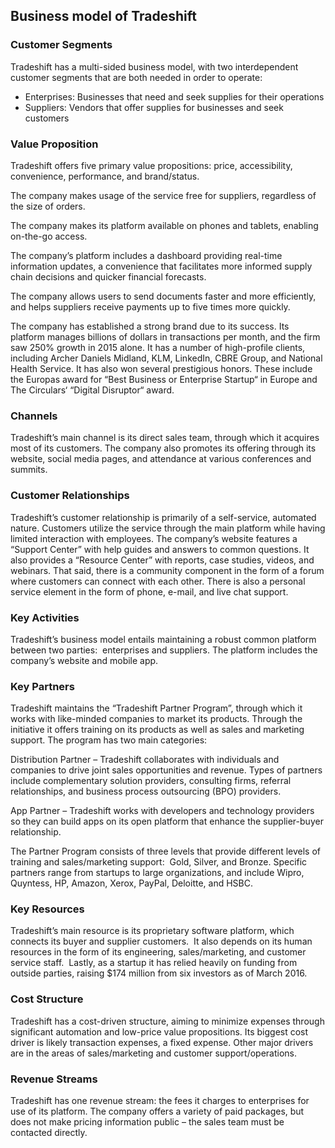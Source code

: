 Business model of Tradeshift
----------------------------

 ### Customer Segments

 Tradeshift has a multi-sided business model, with two interdependent customer segments that are both needed in order to operate:

  * Enterprises: Businesses that need and seek supplies for their operations
 * Suppliers: Vendors that offer supplies for businesses and seek customers
  ### Value Proposition

 Tradeshift offers five primary value propositions: price, accessibility, convenience, performance, and brand/status.

 The company makes usage of the service free for suppliers, regardless of the size of orders.

 The company makes its platform available on phones and tablets, enabling on-the-go access.

 The company’s platform includes a dashboard providing real-time information updates, a convenience that facilitates more informed supply chain decisions and quicker financial forecasts.

 The company allows users to send documents faster and more efficiently, and helps suppliers receive payments up to five times more quickly.

 The company has established a strong brand due to its success. Its platform manages billions of dollars in transactions per month, and the firm saw 250% growth in 2015 alone. It has a number of high-profile clients, including Archer Daniels Midland, KLM, LinkedIn, CBRE Group, and National Health Service. It has also won several prestigious honors. These include the Europas award for “Best Business or Enterprise Startup“ in Europe and The Circulars‘ “Digital Disruptor“ award.

 ### Channels

 Tradeshift’s main channel is its direct sales team, through which it acquires most of its customers. The company also promotes its offering through its website, social media pages, and attendance at various conferences and summits.

 ### Customer Relationships

 Tradeshift’s customer relationship is primarily of a self-service, automated nature. Customers utilize the service through the main platform while having limited interaction with employees. The company’s website features a “Support Center” with help guides and answers to common questions. It also provides a “Resource Center” with reports, case studies, videos, and webinars. That said, there is a community component in the form of a forum where customers can connect with each other. There is also a personal service element in the form of phone, e-mail, and live chat support.

 ### Key Activities

 Tradeshift’s business model entails maintaining a robust common platform between two parties:  enterprises and suppliers. The platform includes the company’s website and mobile app.

 ### Key Partners

 Tradeshift maintains the “Tradeshift Partner Program”, through which it works with like-minded companies to market its products. Through the initiative it offers training on its products as well as sales and marketing support. The program has two main categories:

 Distribution Partner – Tradeshift collaborates with individuals and companies to drive joint sales opportunities and revenue. Types of partners include complementary solution providers, consulting firms, referral relationships, and business process outsourcing (BPO) providers.

 App Partner – Tradeshift works with developers and technology providers so they can build apps on its open platform that enhance the supplier-buyer relationship.

 The Partner Program consists of three levels that provide different levels of training and sales/marketing support:  Gold, Silver, and Bronze. Specific partners range from startups to large organizations, and include Wipro, Quyntess, HP, Amazon, Xerox, PayPal, Deloitte, and HSBC.

 ### Key Resources

 Tradeshift’s main resource is its proprietary software platform, which connects its buyer and supplier customers.  It also depends on its human resources in the form of its engineering, sales/marketing, and customer service staff.  Lastly, as a startup it has relied heavily on funding from outside parties, raising $174 million from six investors as of March 2016.

 ### Cost Structure

 Tradeshift has a cost-driven structure, aiming to minimize expenses through significant automation and low-price value propositions. Its biggest cost driver is likely transaction expenses, a fixed expense. Other major drivers are in the areas of sales/marketing and customer support/operations.

 ### Revenue Streams

 Tradeshift has one revenue stream: the fees it charges to enterprises for use of its platform. The company offers a variety of paid packages, but does not make pricing information public – the sales team must be contacted directly.